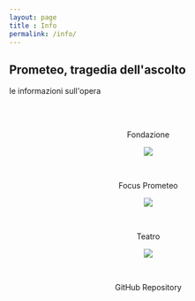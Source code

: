 ```yaml
---
layout: page
title : Info
permalink: /info/
---
```


<h2>Prometeo, tragedia dell'ascolto</h2>
<p>le informazioni sull'opera</p>
<br>

<div class="intro"><br>
  <p>
  <center>Fondazione
  <a href="http://www.luiginono.it/opere/prometeo-tragedia-dellascolto/#tab-id-1" target="_blank"><p><img src="{{ site.url }}/images/fondazioneNono.png" /></p></a>
  </center>
  </p>
</div>

<div class="intro"><br>
  <p>
  <center>Focus Prometeo
  <a href="http://www.luiginono.it/wp-content/uploads/2017/05/FOCUS-PROMETEO_PIEGHEVOLE_LIGHT.pdf" target="_blank"><p><img src="{{ site.url }}/images/FocusPrometeo.png" /></p></a>
  </center>
  </p>
</div>

<div class="intro"><br>
  <p>
  <center>Teatro
  <a href="http://www.teatroregioparma.org/Pagine/default.aspx?IdPagina=645" target="_blank"><p><img src="{{ site.url }}/images/teatro.png" /></p></a>
  </center>
  </p>
</div>

<div class="intro"><br>
  <p>
  <center>GitHub Repository
  <a href="https://github.com/dentroprometeo/dentroprometeo.github.io" target="_blank"><p><i class="fa fa-github"></i></p></a>
  </center>
  </p>
</div>
